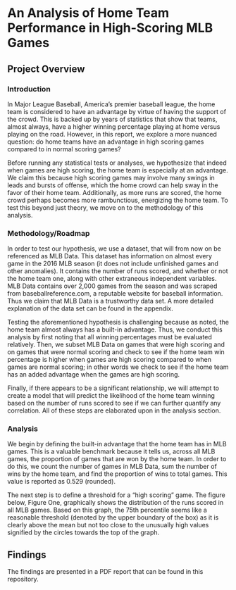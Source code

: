 # An Analysis of Home Team Performance in High-Scoring MLB Games

## Project Overview
### Introduction 
In Major League Baseball, America’s premier baseball league, the home team is
considered to have an advantage by virtue of having the support of the crowd. This is backed up
by years of statistics that show that teams, almost always, have a higher winning percentage
playing at home versus playing on the road. However, in this report, we explore a more nuanced
question: do home teams have an advantage in high scoring games compared to in normal
scoring games? 

Before running any statistical tests or analyses, we hypothesize that indeed when
games are high scoring, the home team is especially at an advantage. We claim this because high
scoring games may involve many swings in leads and bursts of offense, which the home crowd
can help sway in the favor of their home team. Additionally, as more runs are scored, the home
crowd perhaps becomes more rambunctious, energizing the home team. To test this beyond just
theory, we move on to the methodology of this analysis. 

### Methodology/Roadmap

In order to test our hypothesis, we use a dataset, that will from now on be referenced as
MLB Data. This dataset has information on almost every game in the 2016 MLB season (it does
not include unfinished games and other anomalies). It contains the number of runs scored, and
whether or not the home team one, along with other extraneous independent variables. MLB
Data contains over 2,000 games from the season and was scraped from baseballreference.com, a
reputable website for baseball information. Thus we claim that MLB Data is a trustworthy data
set. A more detailed explanation of the data set can be found in the appendix. 

Testing the aforementioned hypothesis is challenging because as noted, the home team
almost always has a built-in advantage. Thus, we conduct this analysis by first noting that all
winning percentages must be evaluated relatively. Then, we subset MLB Data on games that
were high scoring and on games that were normal scoring and check to see if the home team win
percentage is higher when games are high scoring compared to when games are normal scoring;
in other words we check to see if the home team has an added advantage when the games are
high scoring. 

Finally, if there appears to be a significant relationship, we will attempt to create a
model that will predict the likelihood of the home team winning based on the number of runs
scored to see if we can further quantify any correlation. All of these steps are elaborated upon in
the analysis section. 

### Analysis 

We begin by defining the built-in advantage that the home team has in MLB games. This
is a valuable benchmark because it tells us, across all MLB games, the proportion of games that
are won by the home team. In order to do this, we count the number of games in MLB Data, sum
the number of wins by the home team, and find the proportion of wins to total games. This value
is reported as 0.529 (rounded). 

The next step is to define a threshold for a “high scoring” game. The figure below, Figure
One, graphically shows the distribution of the runs scored in all MLB games. Based on this
graph, the 75th percentile seems like a reasonable threshold (denoted by the upper boundary of
the box) as it is clearly above the mean but not too close to the unusually high values signified by
the circles towards the top of the graph.



## Findings
The findings are presented in a PDF report that can be found in this repository. 
